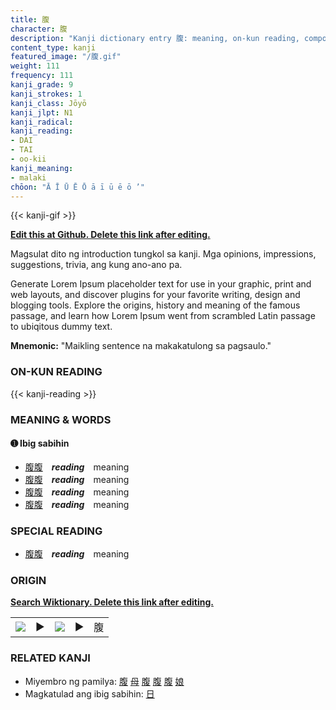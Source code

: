 ```yaml
---
title: 腹
character: 腹
description: "Kanji dictionary entry 腹: meaning, on-kun reading, compounds, origin, related kanji"
content_type: kanji
featured_image: "/腹.gif"
weight: 111
frequency: 111
kanji_grade: 9
kanji_strokes: 1
kanji_class: Jōyō
kanji_jlpt: N1
kanji_radical: 
kanji_reading: 
- DAI
- TAI
- oo-kii
kanji_meaning:
- malaki
chōon: "Ā Ī Ū Ē Ō ā ī ū ē ō ’"
---
```

[//]: # (Don't edit the line below. Kanji animated GIF code is automatically generated.)
{{< kanji-gif >}}

[//]: # (Edit below this line.)

**[Edit this at Github. Delete this link after editing.](https://github.com/tim0g/tim/tree/main/content/kanji/腹/index.md)**

Magsulat dito ng introduction tungkol sa kanji. Mga opinions, impressions, suggestions, trivia, ang kung ano-ano pa.

Generate Lorem Ipsum placeholder text for use in your graphic, print and web layouts, and discover plugins for your favorite writing, design and blogging tools. Explore the origins, history and meaning of the famous passage, and learn how Lorem Ipsum went from scrambled Latin passage to ubiqitous dummy text.
 
**Mnemonic:** "Maikling sentence na makakatulong sa pagsaulo."

### ON-KUN READING

[//]: # (Don't edit the line below. ON-KUN READING code is automatically generated.)
{{< kanji-reading >}}

### MEANING & WORDS

#### ➊ **Ibig sabihin**
  - [腹](../腹)[腹](../腹)　***reading***　meaning
  - [腹](../腹)[腹](../腹)　***reading***　meaning
  - [腹](../腹)[腹](../腹)　***reading***　meaning
  - [腹](../腹)[腹](../腹)　***reading***　meaning

### SPECIAL READING
  - [腹](../腹)[腹](../腹)　***reading***　meaning

### ORIGIN

**[Search Wiktionary. Delete this link after editing.](https://wiktionary.org/wiki/腹)**
<table class="kanji-table"><tr><td>
<img src="60px-腹-bronze.svg.png">
</td><td>▶</td><td>
<img src="60px-腹-oracle.svg.png">
</td><td>▶</td>
<td class="kanji-origin">腹</td>
</tr></table>

### RELATED KANJI
- Miyembro ng pamilya: [腹](../腹) [母](../母) [腹](../腹) [腹](../腹) [腹](../腹) [娘](../娘)
- Magkatulad ang ibig sabihin: [日](../日)
